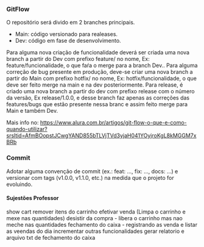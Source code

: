### GitFlow 

O repositório será divido em 2 branches principais. 
- Main: código versionado para realeases.
- Dev: código em fase de desenvolvimento.

Para alguma nova criação de funcionalidade deverá ser criada uma nova branch a partir do Dev com prefixo feature/ no nome, Ex: feature/funcionalidade, o que faŕa o merge para a branch Dev..
Para alguma correção de bug presente em produção, deve-se criar uma nova branch a partir do Main com prefixo hotfix/ no nome, Ex: hotfix/funcionalidade, o que deve ser feito merge na main e na dev posteriormente.
Para release, é criado uma nova branch a partir do dev com prefixo release com o número da versão, Ex release/1.0.0, e desse branch faz apenas as correções das features/bugs que estão presente nessa branc e assim feito merge para Main e também Dev.

Mais info no:
https://www.alura.com.br/artigos/git-flow-o-que-e-como-quando-utilizar?srsltid=AfmBOopstJCwgYAND855bTLVjTVd3yjaH041YOyjroKgL8kMGGM7xBRb

### Commit

Adotar alguma convenção de commit (ex.: feat: ..., fix: ..., docs: ...) e versionar com tags (v1.0.0, v1.1.0, etc.) na medida que o projeto for evoluindo.


#### Sujestões Professor

show cart
remover itens do carrinho
efetivar venda (Limpa o carrinho e mexe nas quantidades)
desistir da compra - libera o carrinho mas nao meche nas quantidades
fechamento do caixa - registrando as venda e listar as veendas do  dia 
incrementar outras funcionalidades
gerar relatorio e arquivo txt de fechamento do caixa
